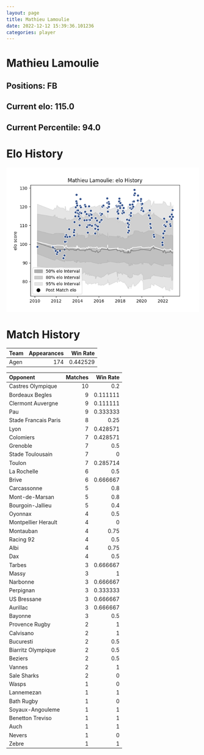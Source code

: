 ```yaml
---  
layout: page  
title: Mathieu Lamoulie  
date: 2022-12-12 15:39:36.101236  
categories: player  
---
```

# Mathieu Lamoulie

## Positions: FB

## Current elo: 115.0

## Current Percentile: 94.0

# Elo History


![elo history](history_MathieuLamoulie.png)
# Match History


| Team   |   Appearances |   Win Rate |
|:-------|--------------:|-----------:|
| Agen   |           174 |   0.442529 |

| Opponent             |   Matches |   Win Rate |
|:---------------------|----------:|-----------:|
| Castres Olympique    |        10 |   0.2      |
| Bordeaux Begles      |         9 |   0.111111 |
| Clermont Auvergne    |         9 |   0.111111 |
| Pau                  |         9 |   0.333333 |
| Stade Francais Paris |         8 |   0.25     |
| Lyon                 |         7 |   0.428571 |
| Colomiers            |         7 |   0.428571 |
| Grenoble             |         7 |   0.5      |
| Stade Toulousain     |         7 |   0        |
| Toulon               |         7 |   0.285714 |
| La Rochelle          |         6 |   0.5      |
| Brive                |         6 |   0.666667 |
| Carcassonne          |         5 |   0.8      |
| Mont-de-Marsan       |         5 |   0.8      |
| Bourgoin-Jallieu     |         5 |   0.4      |
| Oyonnax              |         4 |   0.5      |
| Montpellier Herault  |         4 |   0        |
| Montauban            |         4 |   0.75     |
| Racing 92            |         4 |   0.5      |
| Albi                 |         4 |   0.75     |
| Dax                  |         4 |   0.5      |
| Tarbes               |         3 |   0.666667 |
| Massy                |         3 |   1        |
| Narbonne             |         3 |   0.666667 |
| Perpignan            |         3 |   0.333333 |
| US Bressane          |         3 |   0.666667 |
| Aurillac             |         3 |   0.666667 |
| Bayonne              |         3 |   0.5      |
| Provence Rugby       |         2 |   1        |
| Calvisano            |         2 |   1        |
| Bucuresti            |         2 |   0.5      |
| Biarritz Olympique   |         2 |   0.5      |
| Beziers              |         2 |   0.5      |
| Vannes               |         2 |   1        |
| Sale Sharks          |         2 |   0        |
| Wasps                |         1 |   0        |
| Lannemezan           |         1 |   1        |
| Bath Rugby           |         1 |   0        |
| Soyaux-Angouleme     |         1 |   1        |
| Benetton Treviso     |         1 |   1        |
| Auch                 |         1 |   1        |
| Nevers               |         1 |   0        |
| Zebre                |         1 |   1        |